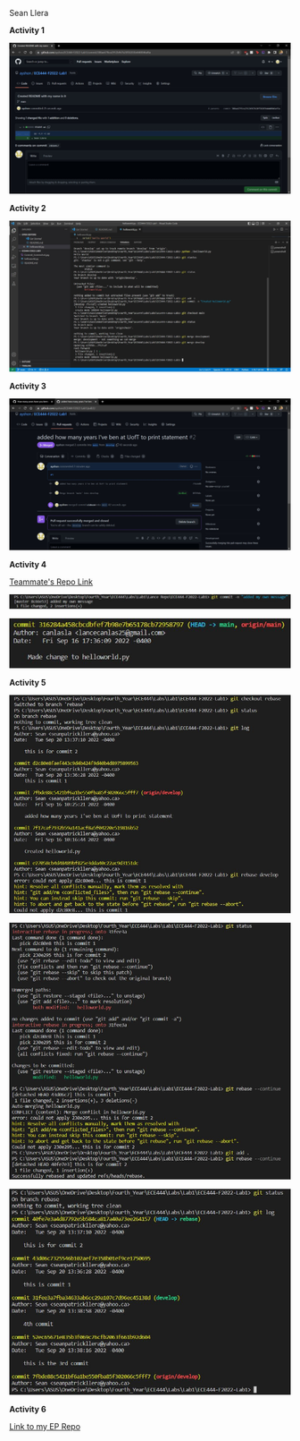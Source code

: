 Sean Llera

**Activity 1**

![Commit Screenshot](Commit_Screenshot.jpg?raw=true "Commit Screenshot")

**Activity 2**

![Merge command Screenshot](Merge_command_screenshot.jpg?raw=true "Merge Command Screenshot")

**Activity 3**

![Successful Merge Screenshot](Successful_merge_screenshot.jpg?raw=true "Successful Merge Screenshot")

**Activity 4**

[Teammate's Repo Link](https://github.com/canlasla/ECE444-F2022-Lab1)

![My Commit to Teammate's Repo Screenshot](Commit_to_teammates_repo_screenshot.JPG?raw=true "My Commit to Teammate's Repo Screenshot")

![Teammate's Commit to my Repo Screenshot](Commit_teammate_made_to_my_repo.JPG?raw=true "Teammate's Commit to my Repo Screenshot")

**Activity 5**

![Rebase Commands and Output Screenshot 1](Activity5_ss1.JPG?raw=true "Rebase Commands and Output Screenshot 1")

![Rebase Commands and Output Screenshot 2](Activity5_ss2.JPG?raw=true "Rebase Commands and Output Screenshot 2")

![Rebase Commands and Output Screenshot 3](Activity5_ss3.JPG?raw=true "Rebase Commands and Output Screenshot 3")

**Activity 6**

[Link to my EP Repo](https://github.com/ayshon/ECE444-F2022-EP)
